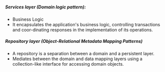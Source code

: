 ##### Services layer (Domain logic pattern):
- Business Logic
- It encapsulates the application's business logic, controlling transactions and coor-dinating responses in the implementation of its operations.

##### Repository layer (Object-Relational Metadata Mapping Patterns)
- A repository is a separation between a domain and a persistent layer.
- Mediates between the domain and data mapping layers using a collection-like interface for accessing domain objects.

